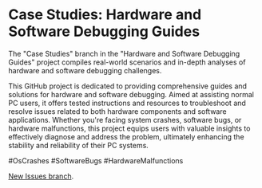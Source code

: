 # Case Studies: Hardware and Software Debugging Guides
The "Case Studies" branch in the "Hardware and Software Debugging Guides" project compiles real-world scenarios and in-depth analyses of hardware and software debugging challenges.

This GitHub project is dedicated to providing comprehensive guides and solutions for hardware and software debugging. Aimed at assisting normal PC users, it offers tested instructions and resources to troubleshoot and resolve issues related to both hardware components and software applications. Whether you're facing system crashes, software bugs, or hardware malfunctions, this project equips users with valuable insights to effectively diagnose and address the problem, ultimately enhancing the stability and reliability of their PC systems.

#OsCrashes #SoftwareBugs #HardwareMalfunctions 

[New Issues branch](https://github.com/AlexGxtr/try-turning-it-off-and-on-again/tree/New-issues).
